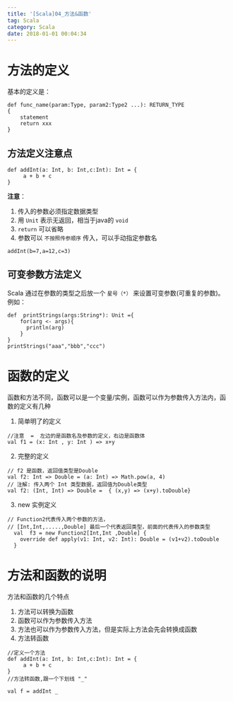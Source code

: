 ```yaml
---
title: '[Scala]04_方法&函数'
tag: Scala
category: Scala
date: 2018-01-01 00:04:34
---
```


# 方法的定义

基本的定义是：
```
def func_name(param:Type, param2:Type2 ...): RETURN_TYPE
{
	statement
	return xxx
}
```

## 方法定义注意点

```
def addInt(a: Int, b: Int,c:Int): Int = {
     a + b + c
}
```
**注意**：
1. 传入的参数必须指定数据类型
2. 用 `Unit` 表示无返回，相当于java的 `void`
3. `return` 可以省略
4. 参数可以 `不按照传参顺序` 传入，可以手动指定参数名
```
addInt(b=7,a=12,c=3)
```
## 可变参数方法定义

Scala 通过在参数的类型之后放一个 `星号（*）` 来设置可变参数(可重复的参数)。例如：
```
def  printStrings(args:String*): Unit ={
    for(arg <- args){
      println(arg)
    }
}
printStrings("aaa","bbb","ccc")
```


# 函数的定义

函数和方法不同，函数可以是一个变量/实例，函数可以作为参数传入方法内，函数的定义有几种

1. 简单明了的定义
```
//注意  =  左边的是函数名及参数的定义，右边是函数体
val f1 = (x: Int , y: Int ) => x+y 
```
2. 完整的定义
```
// f2 是函数，返回值类型是Double
val f2: Int => Double = (a: Int) => Math.pow(a, 4)
// 注解: 传入两个 Int 类型数据，返回值为Double类型
val f2: (Int, Int) => Double =  { (x,y) => (x+y).toDouble}
```
3. new 实例定义
```
// Function2代表传入两个参数的方法，
// [Int,Int,.....,Double] 最后一个代表返回类型，前面的代表传入的参数类型
  val  f3 = new Function2[Int,Int ,Double] {
    override def apply(v1: Int, v2: Int): Double = (v1+v2).toDouble
  }
```

# 方法和函数的说明

方法和函数的几个特点
1. 方法可以转换为函数
2. 函数可以作为参数传入方法
3. 方法也可以作为参数传入方法，但是实际上方法会先会转换成函数
4. 方法转函数
```
//定义一个方法
def addInt(a: Int, b: Int,c:Int): Int = {
     a + b + c
}
//方法转函数,跟一个下划线 "_"

val f = addInt _
```
